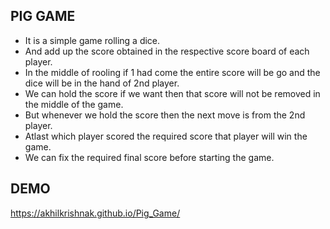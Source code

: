 PIG GAME
--------
* It is a simple game rolling a dice.
* And add up the score obtained in the respective score board of each player.
* In the middle of rooling if 1 had come the entire score will be go and the dice will be in the hand of 2nd player.
* We can hold the score if we want then that score will not be removed in the middle of the game.
* But whenever we hold the score then the next move is from the 2nd player.
* Atlast which player scored the required score that player will win the game.
* We can fix the required final score before starting the game.

DEMO
----
https://akhilkrishnak.github.io/Pig_Game/

